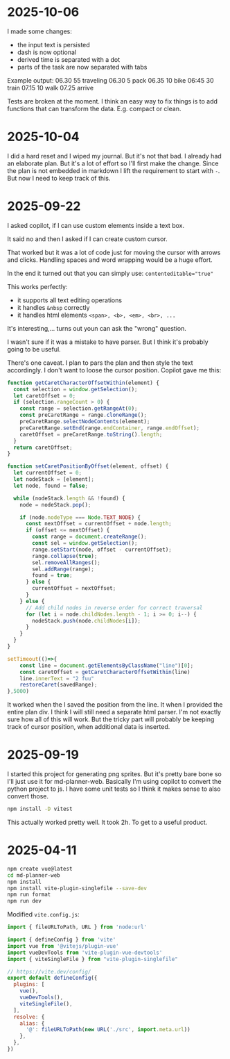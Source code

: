 # 2025-10-06

I made some changes:
- the input text is persisted
- dash is now optional
- derived time is separated with a dot
- parts of the task are now separated with tabs

Example output:
06.30	55	traveling 
	06.30	5	pack 
	06.35	10	bike 
	06:45	30	train 
	07.15	10	walk 
	07.25		arrive

Tests are broken at the moment.
I think an easy way to fix things is to add functions that can transform the data. E.g. compact or clean.

# 2025-10-04

I did a hard reset and I wiped my journal.
But it's not that bad. I already had an elaborate plan.
But it's a lot of effort so I'll first make the change.
Since the plan is not embedded in markdown I lift the requirement to start with `-`.
But now I need to keep track of this.

# 2025-09-22

I asked copilot, if I can use custom elements inside a text box.

It said no and then I asked if I can create custom cursor.

That worked but it was a lot of code just for moving the cursor with arrows and clicks. Handling spaces and word wrapping would be a huge effort.

In the end it turned out that you can simply use:
`contenteditable="true"`

This works perfectly:
- it supports all text editing operations
- it handles `&nbsp` correctly
- it handles html elements `<span>, <b>, <em>, <br>, ...`

It's interesting,... turns out youn can ask the "wrong" question.

I wasn't sure if it was a mistake to have parser.
But I think it's probably going to be useful.

There's one caveat. I plan to pars the plan and then style the text accordingly. I don't want to loose the cursor position.
Copilot gave me this:
```js
function getCaretCharacterOffsetWithin(element) {
  const selection = window.getSelection();
  let caretOffset = 0;
  if (selection.rangeCount > 0) {
    const range = selection.getRangeAt(0);
    const preCaretRange = range.cloneRange();
    preCaretRange.selectNodeContents(element);
    preCaretRange.setEnd(range.endContainer, range.endOffset);
    caretOffset = preCaretRange.toString().length;
  }
  return caretOffset;
}

function setCaretPositionByOffset(element, offset) {
  let currentOffset = 0;
  let nodeStack = [element];
  let node, found = false;

  while (nodeStack.length && !found) {
    node = nodeStack.pop();

    if (node.nodeType === Node.TEXT_NODE) {
      const nextOffset = currentOffset + node.length;
      if (offset <= nextOffset) {
        const range = document.createRange();
        const sel = window.getSelection();
        range.setStart(node, offset - currentOffset);
        range.collapse(true);
        sel.removeAllRanges();
        sel.addRange(range);
        found = true;
      } else {
        currentOffset = nextOffset;
      }
    } else {
      // Add child nodes in reverse order for correct traversal
      for (let i = node.childNodes.length - 1; i >= 0; i--) {
        nodeStack.push(node.childNodes[i]);
      }
    }
  }
}

setTimeout(()=>{
	const line = document.getElementsByClassName("line")[0];
	const caretOffset = getCaretCharacterOffsetWithin(line)
    line.innerText = "2 fuu"
	restoreCaret(savedRange);
},5000)
```

It worked when the I saved the position from the line.
It when I provided the entire plan div.
I think I will still need a separate html parser.
I'm not exactly sure how all of this will work.
But the tricky part will probably be keeping track of cursor position, when additional data is inserted.

# 2025-09-19

I started this project for generating png sprites.
But it's pretty bare bone so I'll just use it for md-planner-web.
Basically I'm using copilot to convert the python project to js.
I have some unit tests so I think it makes sense to also convert those.
```sh
npm install -D vitest
```

This actually worked pretty well.
It took 2h. To get to a useful product.

# 2025-04-11
```sh
npm create vue@latest
cd md-planner-web
npm install
npm install vite-plugin-singlefile --save-dev
npm run format
npm run dev
```

Modified `vite.config.js`:
```js
import { fileURLToPath, URL } from 'node:url'

import { defineConfig } from 'vite'
import vue from '@vitejs/plugin-vue'
import vueDevTools from 'vite-plugin-vue-devtools'
import { viteSingleFile } from "vite-plugin-singlefile"

// https://vite.dev/config/
export default defineConfig({
  plugins: [
    vue(),
    vueDevTools(),
    viteSingleFile(),
  ],
  resolve: {
    alias: {
      '@': fileURLToPath(new URL('./src', import.meta.url))
    },
  },
})
```